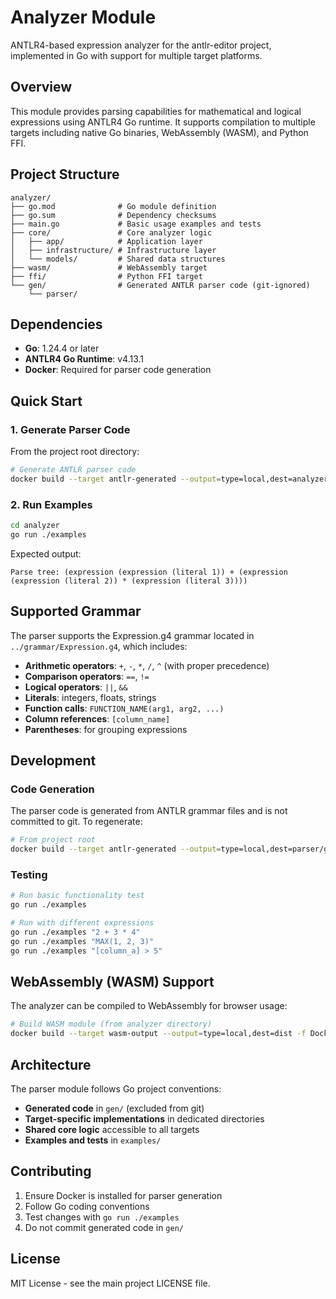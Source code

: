 # Analyzer Module

ANTLR4-based expression analyzer for the antlr-editor project, implemented in Go with support for multiple target platforms.

## Overview

This module provides parsing capabilities for mathematical and logical expressions using ANTLR4 Go runtime. It supports compilation to multiple targets including native Go binaries, WebAssembly (WASM), and Python FFI.

## Project Structure

```
analyzer/
├── go.mod              # Go module definition
├── go.sum              # Dependency checksums
├── main.go             # Basic usage examples and tests
├── core/               # Core analyzer logic
│   ├── app/            # Application layer
│   ├── infrastructure/ # Infrastructure layer  
│   └── models/         # Shared data structures
├── wasm/               # WebAssembly target
├── ffi/                # Python FFI target
└── gen/                # Generated ANTLR parser code (git-ignored)
    └── parser/
```

## Dependencies

- **Go**: 1.24.4 or later
- **ANTLR4 Go Runtime**: v4.13.1
- **Docker**: Required for parser code generation

## Quick Start

### 1. Generate Parser Code

From the project root directory:

```bash
# Generate ANTLR parser code
docker build --target antlr-generated --output=type=local,dest=analyzer/gen/parser -f analyzer/Dockerfile .
```

### 2. Run Examples

```bash
cd analyzer
go run ./examples
```

Expected output:
```
Parse tree: (expression (expression (literal 1)) + (expression (expression (literal 2)) * (expression (literal 3))))
```

## Supported Grammar

The parser supports the Expression.g4 grammar located in `../grammar/Expression.g4`, which includes:

- **Arithmetic operators**: `+`, `-`, `*`, `/`, `^` (with proper precedence)
- **Comparison operators**: `==`, `!=`
- **Logical operators**: `||`, `&&`
- **Literals**: integers, floats, strings
- **Function calls**: `FUNCTION_NAME(arg1, arg2, ...)`
- **Column references**: `[column_name]`
- **Parentheses**: for grouping expressions

## Development

### Code Generation

The parser code is generated from ANTLR grammar files and is not committed to git. To regenerate:

```bash
# From project root
docker build --target antlr-generated --output=type=local,dest=parser/gen/parser -f parser/Dockerfile .
```

### Testing

```bash
# Run basic functionality test
go run ./examples

# Run with different expressions
go run ./examples "2 + 3 * 4"
go run ./examples "MAX(1, 2, 3)"
go run ./examples "[column_a] > 5"
```

## WebAssembly (WASM) Support

The analyzer can be compiled to WebAssembly for browser usage:

```bash
# Build WASM module (from analyzer directory)
docker build --target wasm-output --output=type=local,dest=dist -f Dockerfile .
```

## Architecture

The parser module follows Go project conventions:

- **Generated code** in `gen/` (excluded from git)
- **Target-specific implementations** in dedicated directories
- **Shared core logic** accessible to all targets
- **Examples and tests** in `examples/`

## Contributing

1. Ensure Docker is installed for parser generation
2. Follow Go coding conventions
3. Test changes with `go run ./examples`
4. Do not commit generated code in `gen/`

## License

MIT License - see the main project LICENSE file.